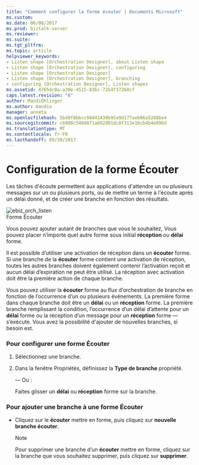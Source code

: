 ```yaml
---
title: "Comment configurer la forme écouter | Documents Microsoft"
ms.custom: 
ms.date: 06/08/2017
ms.prod: biztalk-server
ms.reviewer: 
ms.suite: 
ms.tgt_pltfrm: 
ms.topic: article
helpviewer_keywords:
- Listen shape [Orchestration Designer], about Listen shape
- Listen shape [Orchestration Designer], configuring
- Listen shape [Orchestration Designer]
- Listen shape [Orchestration Designer], branching
- configuring [Orchestration Designer], Listen shapes
ms.assetid: 4765dc0a-a30e-4515-83bc-72b4f37268cf
caps.latest.revision: "6"
author: MandiOhlinger
ms.author: mandia
manager: anneta
ms.openlocfilehash: 5bd8f8bbcc08d41430b95a9d177aeb06a5288be4
ms.sourcegitcommit: cb908c540d8f1a692d01dc8f313e16cb4b4e696d
ms.translationtype: MT
ms.contentlocale: fr-FR
ms.lasthandoff: 09/20/2017
---
```

# <a name="how-to-configure-the-listen-shape"></a>Configuration de la forme Écouter
Les tâches d'écoute permettent aux applications d'attendre un ou plusieurs messages sur un ou plusieurs ports, ou de mettre un terme à l'écoute après un délai donné, et de créer une branche en fonction des résultats.  
  
 ![](../core/media/ebiz-orch-listen.gif "ebiz_orch_listen")  
Forme Écouter  
  
 Vous pouvez ajouter autant de branches que vous le souhaitez, Vous pouvez placer n’importe quel autre forme sous initial **réception** ou **délai** forme.  
  
 Il est possible d’utiliser une activation de réception dans un **écouter** forme. Si une branche de la **écouter** forme contient une activation de réception, toutes les autres branches doivent également contenir l’activation reçoit et aucun délai d’expiration ne peut être utilisé. La réception avec activation doit être la première action de chaque branche.  
  
 Vous pouvez utiliser la **écouter** forme au flux d’orchestration de branche en fonction de l’occurrence d’un ou plusieurs événements. La première forme dans chaque branche doit être un **délai** ou un **réception** forme. La première branche remplissant la condition, l’occurrence d’un délai d’attente pour un **délai** forme ou la réception d’un message pour un **réception** forme — s’exécute. Vous avez la possibilité d'ajouter de nouvelles branches, si besoin est.  
  
### <a name="to-configure-a-listen-shape"></a>Pour configurer une forme Écouter  
  
1.  Sélectionnez une branche.  
  
2.  Dans la fenêtre Propriétés, définissez la **Type de branche** propriété.  
  
     — Ou :  
  
     Faites glisser un **délai** ou **réception** forme sur la branche.  
  
### <a name="to-add-a-branch-to-a-listen-shape"></a>Pour ajouter une branche à une forme Écouter  
  
-   Cliquez sur le **écouter** mettre en forme, puis cliquez sur **nouvelle branche écouter**.  
  
    > [!NOTE]
    >  Pour supprimer une branche d’un **écouter** mettre en forme, cliquez sur la branche que vous souhaitez supprimer, puis cliquez sur **supprimer**.